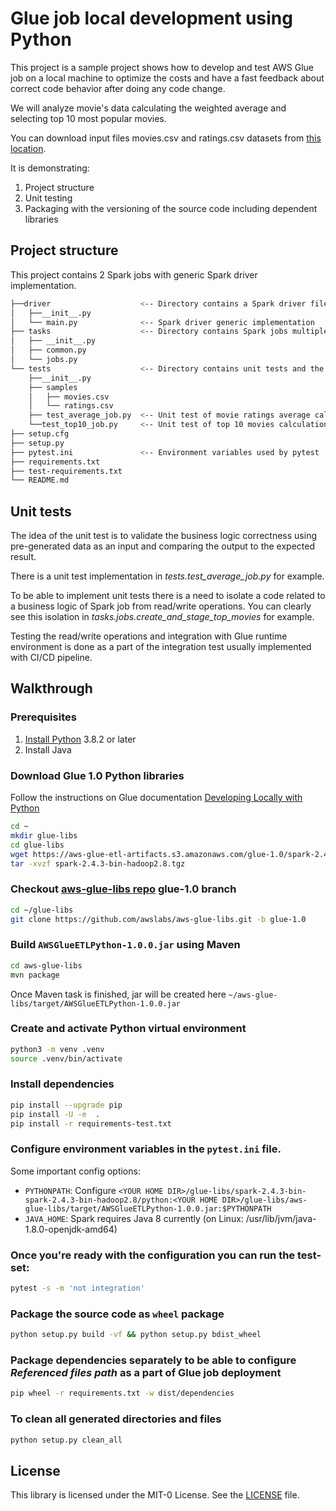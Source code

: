 # Glue job local development using Python

This project is a sample project shows how to develop and test AWS Glue job on a local machine to optimize the costs and have a fast feedback about correct code behavior after doing any code change.

We will analyze movie's data calculating the weighted average and selecting top 10 most popular movies. 

You can download input files movies.csv and ratings.csv datasets from [this location](http://files.grouplens.org/datasets/movielens/ml-latest.zip).

It is demonstrating:

1. Project structure 
2. Unit testing
3. Packaging with the versioning of the source code including dependent libraries

## Project structure
This project contains 2 Spark jobs with generic Spark driver implementation.

```bash
├──driver                    <-- Directory contains a Spark driver file
│   ├──__init__.py
│   └── main.py              <-- Spark driver generic implementation
├── tasks                    <-- Directory contains Spark jobs multiple implementations
│   ├── __init__.py
│   ├── common.py
│   └── jobs.py
└── tests                    <-- Directory contains unit tests and the subset of input data used for the testing purposes
    ├──__init__.py
    ├── samples
    │   ├── movies.csv
    │   └── ratings.csv
    ├── test_average_job.py  <-- Unit test of movie ratings average calculation
    └──test_top10_job.py     <-- Unit test of top 10 movies calculation
├── setup.cfg
├── setup.py
├── pytest.ini               <-- Environment variables used by pytest
├── requirements.txt
├── test-requirements.txt
└── README.md
```

## Unit tests
The idea of the unit test is to validate the business logic correctness using pre-generated data as an input and comparing the output to the expected result. 

There is a unit test implementation in *tests.test_average_job.py* for example.

To be able to implement unit tests there is a need to isolate a code related to a business logic of Spark job from read/write operations. You can clearly see this isolation in *tasks.jobs.create_and_stage_top_movies* for example.

Testing the read/write operations and integration with Glue runtime environment is done as a part of the integration test usually implemented with CI/CD pipeline.

## Walkthrough

### Prerequisites
1. [Install Python](https://realpython.com/installing-python/) 3.8.2 or later
2. Install Java

### Download Glue 1.0 Python libraries
Follow the instructions on Glue documentation [Developing Locally with Python](https://docs.aws.amazon.com/glue/latest/dg/aws-glue-programming-etl-libraries.html#develop-local-python)

```bash
cd ~
mkdir glue-libs
cd glue-libs
wget https://aws-glue-etl-artifacts.s3.amazonaws.com/glue-1.0/spark-2.4.3-bin-hadoop2.8.tgz
tar -xvzf spark-2.4.3-bin-hadoop2.8.tgz
```

### Checkout [aws-glue-libs repo](https://github.com/awslabs/aws-glue-libs) glue-1.0 branch
```bash
cd ~/glue-libs
git clone https://github.com/awslabs/aws-glue-libs.git -b glue-1.0
```

### Build ```AWSGlueETLPython-1.0.0.jar``` using Maven
```bash
cd aws-glue-libs
mvn package
```
Once Maven task is finished, jar will be created here ```~/aws-glue-libs/target/AWSGlueETLPython-1.0.0.jar```
 
### Create and activate Python virtual environment

```bash
python3 -m venv .venv
source .venv/bin/activate
```

### Install dependencies
```bash
pip install --upgrade pip
pip install -U -e  .
pip install -r requirements-test.txt
```

### Configure environment variables in the ``pytest.ini`` file.

Some important config options:
- ``PYTHONPATH``: Configure ``<YOUR HOME DIR>/glue-libs/spark-2.4.3-bin-spark-2.4.3-bin-hadoop2.8/python:<YOUR HOME DIR>/glue-libs/aws-glue-libs/target/AWSGlueETLPython-1.0.0.jar:$PYTHONPATH``
- ``JAVA_HOME``: Spark requires Java 8 currently (on Linux: /usr/lib/jvm/java-1.8.0-openjdk-amd64)

### Once you're ready with the configuration you can run the test-set:
```bash
pytest -s -m 'not integration'
```

### Package the source code as ```wheel``` package

```bash
python setup.py build -vf && python setup.py bdist_wheel
```

### Package dependencies separately to be able to configure *Referenced files path* as a part of Glue job deployment
```bash
pip wheel -r requirements.txt -w dist/dependencies
``` 

### To clean all generated directories and files

```bash
python setup.py clean_all
```

## License

This library is licensed under the MIT-0 License. See the [LICENSE](https://github.com/aws-samples/aws-glue-local-development/blob/main/LICENSE) file.